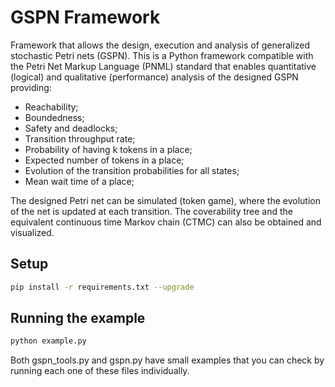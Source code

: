 # GSPN Framework
Framework that allows the design, execution and analysis of generalized stochastic Petri nets (GSPN).
This is a Python framework compatible with the Petri Net Markup Language (PNML) standard that enables
quantitative (logical) and qualitative (performance) analysis of the designed GSPN providing:
* Reachability;
* Boundedness;
* Safety and deadlocks;
* Transition throughput rate;
* Probability of having k tokens in a place;
* Expected number of tokens in a place;
* Evolution of the transition probabilities for all states;
* Mean wait time of a place;

The designed Petri net can be simulated (token game), where the evolution of the net is updated at each transition.
The coverability tree and the equivalent continuous time Markov chain (CTMC) can also be obtained and visualized.


## Setup
```bash
pip install -r requirements.txt --upgrade
```

## Running the example
```bash
python example.py
```
Both gspn_tools.py and gspn.py have small examples that you can check by running each one of these files individually.

